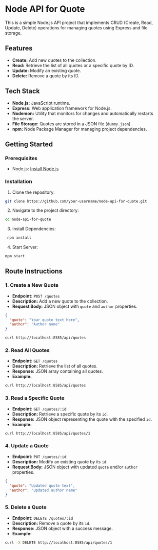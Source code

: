 # Node API for Quote

This is a simple Node.js API project that implements CRUD (Create, Read, Update, Delete) operations for managing quotes using Express and file storage.

## Features

- **Create:** Add new quotes to the collection.
- **Read:** Retrieve the list of all quotes or a specific quote by ID.
- **Update:** Modify an existing quote.
- **Delete:** Remove a quote by its ID.

## Tech Stack

- **Node.js:** JavaScript runtime.
- **Express:** Web application framework for Node.js.
- **Nodemon:** Utility that monitors for changes and automatically restarts the server.
- **File Storage:** Quotes are stored in a JSON file (`dummy.json`).
- **npm:** Node Package Manager for managing project dependencies.

## Getting Started

### Prerequisites

- Node.js: [Install Node.js](https://nodejs.org/)

### Installation

1. Clone the repository:

```bash
git clone https://github.com/your-username/node-api-for-quote.git
```

2. Navigate to the project directory:

```bash
cd node-api-for-quote
```

3. Install Dependencies:

```bash
 npm install
```

4. Start Server:

```bash
npm start
```

## Route Instructions

### 1. Create a New Quote

- **Endpoint:** `POST /quotes`
- **Description:** Add a new quote to the collection.
- **Request Body:** JSON object with `quote` and `author` properties.

```json
{
  "quote": "Your quote text here",
  "author": "Author name"
}
```

```bash
curl http://localhost:8585/api/quotes
```

### 2. Read All Quotes

- **Endpoint:** `GET /quotes`
- **Description:** Retrieve the list of all quotes.
- **Response:** JSON array containing all quotes.
- **Example:**

```bash
curl http://localhost:8585/api/quotes
```

### 3. Read a Specific Quote

- **Endpoint:** `GET /quotes/:id`
- **Description:** Retrieve a specific quote by its `id`.
- **Response:** JSON object representing the quote with the specified `id`.
- **Example:**

```bash
curl http://localhost:8585/api/quotes/1
```

### 4. Update a Quote

- **Endpoint:** `PUT /quotes/:id`
- **Description:** Modify an existing quote by its `id`.
- **Request Body:** JSON object with updated `quote` and/or `author` properties.

```json
{
  "quote": "Updated quote text",
  "author": "Updated author name"
}
```

### 5. Delete a Quote

- **Endpoint:** `DELETE /quotes/:id`
- **Description:** Remove a quote by its `id`.
- **Response:** JSON object with a success message.
- **Example:**

```bash
curl -X DELETE http://localhost:8585/api/quotes/1
```
